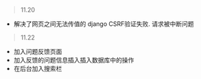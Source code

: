> 11.20

- 解决了网页之间无法传值的  django CSRF验证失败. 请求被中断问题

> 11.22

- 加入问题反馈页面
- 加入反馈的问题信息插入插入数据库中的操作
- 在后台加入搜索栏